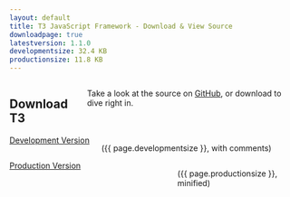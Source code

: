 ```yaml
---
layout: default
title: T3 JavaScript Framework - Download & View Source
downloadpage: true
latestversion: 1.1.0
developmentsize: 32.4 KB
productionsize: 11.8 KB
---
```



<div class="row">
	<div class="medium-10 medium-offset-1 columns text-center margin-top-100">
	    <h2 class="grad-text">Download T3</h2>
	    <p>Take a look at the source on <a href="https://github.com/box/t3js">GitHub</a>, or download to dive right in.</p>
	</div>
</div>
<div class="row">
	<div class="medium-6 columns text-center margin-top-25 margin-bot-50">
		<a id="download-dev" class="cta button margin-top-25" href="//cdn.rawgit.com/box/t3js/v{{ page.latestversion }}/dist/t3.js">Development Version</a>
	    <p class="font-force-gray">({{ page.developmentsize }}, with comments)</p>
	</div>
	<div class="medium-6 columns text-center margin-top-25 margin-bot-50">
		<a id="download-prod" class="cta button margin-top-25" style="width: 316px" href="//cdn.rawgit.com/box/t3js/v{{ page.latestversion }}/dist/t3.min.js">Production Version</a>
	    <p class="font-force-gray">({{ page.productionsize }}, minified)</p>
	</div>
</div>
